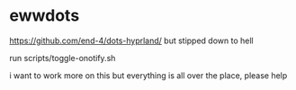 # ewwdots

https://github.com/end-4/dots-hyprland/ but stipped down to hell

run scripts/toggle-onotify.sh

i want to work more on this but everything is all over the place, please help
